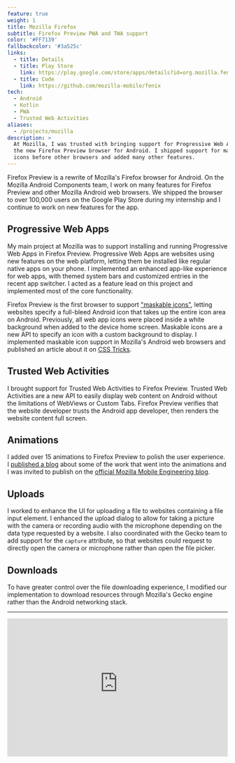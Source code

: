 ```yaml
---
feature: true
weight: 1
title: Mozilla Firefox
subtitle: Firefox Preview PWA and TWA support
color: '#FF7139'
fallbackcolor: '#3a525c'
links:
  - title: Details
  - title: Play Store
    link: https://play.google.com/store/apps/details?id=org.mozilla.fenix
  - title: Code
    link: https://github.com/mozilla-mobile/fenix
tech:
  - Android
  - Kotlin
  - PWA
  - Trusted Web Activities
aliases:
  - /projects/mozilla
description: >
  At Mozilla, I was trusted with bringing support for Progressive Web Apps to
  the new Firefox Preview browser for Android. I shipped support for maskable
  icons before other browsers and added many other features.
---
```


Firefox Preview is a rewrite of Mozilla's Firefox browser for Android. On the
Mozilla Android Components team, I work on many features for Firefox Preview and
other Mozilla Android web browsers. We shipped the browser to over 100,000 users
on the Google Play Store during my internship and I continue to work on new
features for the app.

## Progressive Web Apps

My main project at Mozilla was to support installing and running Progressive Web
Apps in Firefox Preview. Progressive Web Apps are websites using new features on
the web platform, letting them be installed like regular native apps on your
phone. I implemented an enhanced app-like experience for web apps, with themed
system bars and customized entries in the recent app switcher. I acted as a
feature lead on this project and implemented most of the core functionality.

Firefox Preview is the first browser to support
["maskable icons"](/projects/maskable), letting websites specify a full-bleed
Android icon that takes up the entire icon area on Android. Previously, all web
app icons were placed inside a white background when added to the device home
screen. Maskable icons are a new API to specify an icon with a custom background
to display. I implemented maskable icon support in Mozilla's Android web
browsers and published an article about it on
[CSS Tricks](https://css-tricks.com/maskable-icons-android-adaptive-icons-for-your-pwa/).

## Trusted Web Activities

I brought support for Trusted Web Activities to Firefox Preview. Trusted Web
Activities are a new API to easily display web content on Android without the
limitations of WebViews or Custom Tabs. Firefox Preview verifies that the
website developer trusts the Android app developer, then renders the website
content full screen.

## Animations

I added over 15 animations to Firefox Preview to polish the user experience. I
[published a blog](/posts/android-animate-strike-thru/) about some of the work
that went into the animations and I was invited to publish on the
[official Mozilla Mobile Engineering blog](https://medium.com/firefox-mobile-engineering/animating-a-strike-through-on-android-with-animated-vector-drawable-and-animatedstatelistdrawable-a77e66f9790f).

## Uploads

I worked to enhance the UI for uploading a file to websites containing a file
input element. I enhanced the upload dialog to allow for taking a picture with
the camera or recording audio with the microphone depending on the data type
requested by a website. I also coordinated with the Gecko team to add support
for the `capture` attribute, so that websites could request to directly open the
camera or microphone rather than open the file picker.

## Downloads

To have greater control over the file downloading experience, I modified our
implementation to download resources through Mozilla's Gecko engine rather than
the Android networking stack.

---

<iframe width="560" height="315" src="https://www.youtube-nocookie.com/embed/zFNvFefOeaI" frameborder="0" allow="accelerometer; autoplay; encrypted-media; gyroscope; picture-in-picture" allowfullscreen style="max-width:100%;margin:auto;display:block"></iframe>

